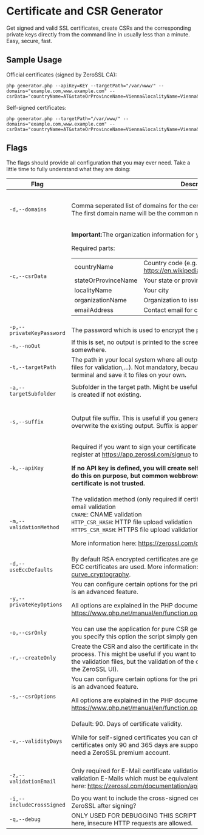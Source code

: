 # Certificate and CSR Generator

Get signed and valid SSL certificates, create CSRs and the corresponding private keys directly from the command line
in usually less than a minute. Easy, secure, fast.

## Sample Usage

Official certificates (signed by ZeroSSL CA):

```
php generator.php --apiKey=KEY --targetPath="/var/www/" --domains="example.com,www.example.com" --csrData="countryName=AT&stateOrProvinceName=Vienna&localityName=Vienna&organizationName=CLI%20Operations&emailAddress=certmaster@mailinator.com"
```

Self-signed certificates:

```
php generator.php --targetPath="/var/www/" --domains="example.com,www.example.com" --csrData="countryName=AT&stateOrProvinceName=Vienna&localityName=Vienna&organizationName=CLI%20Operations&emailAddress=certmaster@mailinator.com"
```

## Flags

The flags should provide all configuration that you may ever need. Take a little time
to fully understand what they are doing:

<table>
<thead>
<tr>
<th>Flag</th>
<th>Description</th>
<th>Type</th>
<th>Examples</th>
<th>Required</th>
</tr>
</thead>
<tbody>

<tr>
<td><code>-d,--domains</code></td>
<td>Comma seperated list of domains for the certificate. Use wildcards like *.example.com. The
first domain name will be the common name of the certificate. </td>
<td>String</td>
<td>example.com,www.example.com<br/><br/>
*.example.com<br/><br/>
*.foo.bar.com,*.abc,bar.com,*.xyz.bar.com</td>
<td>✓</td>
</tr>

<tr>
<td><code>-c,--csrData</code></td>
<td>
<strong>Important:</strong>The organization information for your CSR and your certificate.

Required parts:
<table>
<tr>
<td>countryName</td>
<td>Country code (e.g. AT,DE,...). Find your country code: <a href="https://en.wikipedia.org/wiki/List_of_ISO_3166_country_codes">https://en.wikipedia.org/wiki/List_of_ISO_3166_country_codes</a></td>
</tr>
<tr>
<td>stateOrProvinceName</td>
<td>Your state or province</td>
</tr>
<tr>
<td>localityName</td>
<td>Your city</td>
</tr>
<tr>
<td>organizationName</td>
<td>Organization to issue the certificate for.</td>
</tr>
<tr>
<td>emailAddress</td>
<td>Contact email for certificate.</td>
</tr>
</table>
</td>
<td>QUERY_STRING</td>
<td>countryName=AT&stateOrProvinceName=Vienna&localityName=Vienna&organizationName=CLI%20Operations&emailAddress=certmaster@mailinator.com</td>
<td>✓</td>
</tr>


<tr>
<td><code>-p,--privateKeyPassword</code></td>
<td>The password which is used to encrypt the private key.</td>
<td>String</td>
<td></td>
<td></td>
</tr>

<tr>
<td><code>-n,--noOut</code></td>
<td>If this is set, no output is printed to the screen. Only needed if you embed the application somewhere.</td>
<td>Boolean</td>
<td></td>
<td></td>
</tr>

<tr>
<td><code>-t,--targetPath</code></td>
<td>The path in your local system where all output is saved (Certificate, CSR, private key,
files for validation,...). Not mandatory, because you also could copy all output from the terminal and save it to files on your own.</td>
<td>String</td>
<td><code>/etc/ssl/</code></td>
<td></td>
</tr>

<tr>
<td><code>-a,--targetSubfolder</code></td>
<td>Subfolder in the target path. Might be useful when requesting many certificates. Folder is created if not existing.</td>
<td>String</td>
<td><code>cert1</code><br/><br/><code>cert2</code></td>
<td></td>
</tr>

<tr>
<td><code>-s,--suffix</code></td>
<td>Output file suffix. This is useful if you generate multiple certificates and you do not overwrite the existing output. Suffix is appended to any output.</td>
<td>String</td>
<td>-2<br/><br/>-ecc<br/><br/>project</td>
<td></td>
</tr>

<tr>
<td><code>-k,--apiKey</code></td>
<td>Required if you want to sign your certificate with ZeroSSL (recommended). You need to register at 
<a href="https://app.zerossl.com/signup">https://app.zerossl.com/signup</a> to get an API key.

<strong>If no API key is defined, you will create self-signed certificates. You might want to do this on purpose,
but common webbrowsers will show a warning that the certificate is not trusted.</strong></td>
<td>String</td>
<td>663f5da7524344266195a785279e72d1</td>
<td></td>
</tr>

<tr>
<td><code>-m,--validationMethod</code></td>
<td>
The validation method (only required if certificate is signed with ZeroSSL).
<code>EMAIL</code>: For email validation<br/>
<code>CNAME</code>: CNAME validation<br/>
<code>HTTP_CSR_HASH</code>: HTTP file upload validation<br/>
<code>HTTPS_CSR_HASH</code>: HTTPS file upload validation<br/>

More information here: <a href="https://zerossl.com/documentation/api/verify-domains/">https://zerossl.com/documentation/api/verify-domains/</a>
</td>
<td>Enum</td>
<td></td>
<td></td>
</tr>

<tr>
<td><code>-d,--useEccDefaults</code></td>
<td>By default RSA encrypted certificates are generated. If this is set to true, the defaults for ECC 
certificates are used. More information: <a href="https://en.wikipedia.org/wiki/Elliptic-curve_cryptography">https://en.wikipedia.org/wiki/Elliptic-curve_cryptography</a>.</td>
<td>Boolean</td>
<td></td>
<td></td>
</tr>

<tr>
<td><code>-y,--privateKeyOptions</code></td>
<td>You can configure certain options for the private key, like the encryption algorithm. This is an advanced feature.

All options are explained in the PHP documentation. <a href="https://www.php.net/manual/en/function.openssl-csr-new.php">https://www.php.net/manual/en/function.openssl-csr-new.php</a>
</td>
<td>QUERY_STRING (URL encoded string)</td>
<td>
<code>digest_alg=sha512</code>
<code>curve_name=sect571r1</code>
</td>
<td></td>
</tr>

<tr>
<td><code>-o,--csrOnly</code></td>
<td>You can use the application for pure CSR generation, without certificate or signing. If you specify this option
the script simply generates your CSR and stops afterwards.</td>
<td>Boolean</td>
<td></td>
<td></td>
</tr>


<tr>
<td><code>-r,--createOnly</code></td>
<td>Create the CSR and also the certificate in the ZeroSSL CA, but do not start the validation process. This might be useful if you want to create 
a bunch of certificates and e.g. get the validation files, but the validation of the certificates will be done later (or e.g. from the ZeroSSL UI).</td>
<td>Boolean</td>
<td></td>
<td></td>
</tr>

<tr>
<td><code>-s,--csrOptions</code></td>
<td>You can configure certain options for the private key, like the encryption algorithm. This is an advanced feature.

All options are explained in the PHP documentation. <a href="https://www.php.net/manual/en/function.openssl-csr-new.php">https://www.php.net/manual/en/function.openssl-csr-new.php
</td>
<td>QUERY_STRING (URL encoded string)</td>
<td>
<code>digest_alg=sha512</code>
<code>curve_name=sect571r1</code>
</td>
<td></td>
</tr>

<tr>
<td><code>-v,--validityDays</code></td>
<td>Default: 90. Days of certificate validity.

While for self-signed certificates you can choose any amount, for ZeroSSL signed certificates only 90 and 365 days are supported currently.
For 365 days (1-Year) you need a ZeroSSL premium account.
</td>
<td>INTEGER</td>
<td>90

365
</td>
<td></td>
</tr>

<tr>
<td><code>-z,--validationEmail</code></td>
<td>Only required for E-Mail certificate validation with ZeroSSL. Comma-seperated string of validation E-Mails which must be equivalent to your
domains string. More information here: <a href="https://zerossl.com/documentation/api/verify-domains/">https://zerossl.com/documentation/api/verify-domains/</a>.</td>
<td>STRING</td>
<td>admin@example.com

admin@example.com,admin@foo.com,admin@bar.com</td>
<td></td>
</tr>

<tr>
<td><code>-i,--includeCrossSigned</code></td>
<td>Do you want to include the cross-signed certificate into your CA Bundle delivered by ZeroSSL after signing?</td>
<td>BOOLEAN</td>
<td></td>
<td></td>
</tr>

<tr>
<td><code>-q,--debug</code></td>
<td>ONLY USED FOR DEBUGGING THIS SCRIPT - INSECURE. You can set a test API URL here, insecure HTTP requests are allowed.</td>
<td>STRING</td>
<td>https://mylocal.cert.api</td>
<td></td>
</tr>

</tbody>
</table>